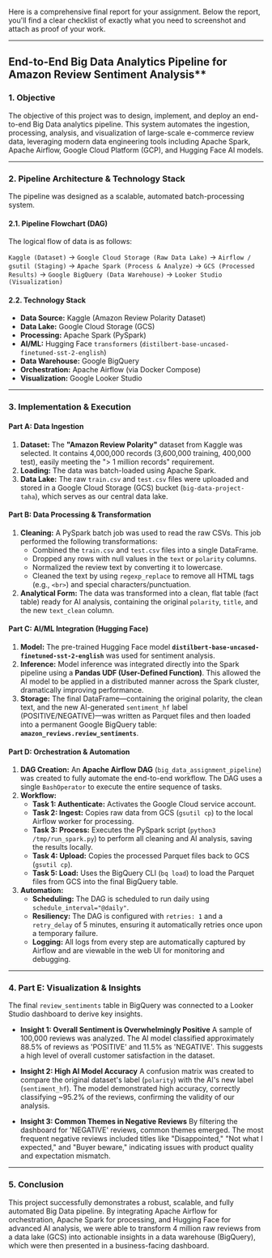 Here is a comprehensive final report for your assignment. Below the report, you'll find a clear checklist of exactly what you need to screenshot and attach as proof of your work.

---

## End-to-End Big Data Analytics Pipeline for Amazon Review Sentiment Analysis**

### **1. Objective**

The objective of this project was to design, implement, and deploy an end-to-end Big Data analytics pipeline. This system automates the ingestion, processing, analysis, and visualization of large-scale e-commerce review data, leveraging modern data engineering tools including Apache Spark, Apache Airflow, Google Cloud Platform (GCP), and Hugging Face AI models.

---

### **2. Pipeline Architecture & Technology Stack**

The pipeline was designed as a scalable, automated batch-processing system.

#### **2.1. Pipeline Flowchart (DAG)**
The logical flow of data is as follows:



`Kaggle (Dataset)` $\rightarrow$ `Google Cloud Storage (Raw Data Lake)` $\rightarrow$ `Airflow / gsutil (Staging)` $\rightarrow$ `Apache Spark (Process & Analyze)` $\rightarrow$ `GCS (Processed Results)` $\rightarrow$ `Google BigQuery (Data Warehouse)` $\rightarrow$ `Looker Studio (Visualization)`

#### **2.2. Technology Stack**
* **Data Source:** Kaggle (Amazon Review Polarity Dataset)
* **Data Lake:** Google Cloud Storage (GCS)
* **Processing:** Apache Spark (PySpark)
* **AI/ML:** Hugging Face `transformers` (`distilbert-base-uncased-finetuned-sst-2-english`)
* **Data Warehouse:** Google BigQuery
* **Orchestration:** Apache Airflow (via Docker Compose)
* **Visualization:** Google Looker Studio

---

### **3. Implementation & Execution**

#### **Part A: Data Ingestion**
1.  **Dataset:** The **"Amazon Review Polarity"** dataset from Kaggle was selected. It contains 4,000,000 records (3,600,000 training, 400,000 test), easily meeting the "> 1 million records" requirement.
2.  **Loading:** The data was batch-loaded using Apache Spark.
3.  **Data Lake:** The raw `train.csv` and `test.csv` files were uploaded and stored in a Google Cloud Storage (GCS) bucket (`big-data-project-taha`), which serves as our central data lake.

#### **Part B: Data Processing & Transformation**
1.  **Cleaning:** A PySpark batch job was used to read the raw CSVs. This job performed the following transformations:
    * Combined the `train.csv` and `test.csv` files into a single DataFrame.
    * Dropped any rows with null values in the `text` or `polarity` columns.
    * Normalized the review text by converting it to lowercase.
    * Cleaned the text by using `regexp_replace` to remove all HTML tags (e.g., `<br>`) and special characters/punctuation.
2.  **Analytical Form:** The data was transformed into a clean, flat table (fact table) ready for AI analysis, containing the original `polarity`, `title`, and the new `text_clean` column.

#### **Part C: AI/ML Integration (Hugging Face)**
1.  **Model:** The pre-trained Hugging Face model **`distilbert-base-uncased-finetuned-sst-2-english`** was used for sentiment analysis.
2.  **Inference:** Model inference was integrated directly into the Spark pipeline using a **Pandas UDF (User-Defined Function)**. This allowed the AI model to be applied in a distributed manner across the Spark cluster, dramatically improving performance.
3.  **Storage:** The final DataFrame—containing the original polarity, the clean text, and the new AI-generated `sentiment_hf` label (POSITIVE/NEGATIVE)—was written as Parquet files and then loaded into a permanent Google BigQuery table: **`amazon_reviews.review_sentiments`**.

#### **Part D: Orchestration & Automation**
1.  **DAG Creation:** An **Apache Airflow DAG** (`big_data_assignment_pipeline`) was created to fully automate the end-to-end workflow. The DAG uses a single `BashOperator` to execute the entire sequence of tasks.
2.  **Workflow:**
    * **Task 1: Authenticate:** Activates the Google Cloud service account.
    * **Task 2: Ingest:** Copies raw data from GCS (`gsutil cp`) to the local Airflow worker for processing.
    * **Task 3: Process:** Executes the PySpark script (`python3 /tmp/run_spark.py`) to perform all cleaning and AI analysis, saving the results locally.
    * **Task 4: Upload:** Copies the processed Parquet files back to GCS (`gsutil cp`).
    * **Task 5: Load:** Uses the BigQuery CLI (`bq load`) to load the Parquet files from GCS into the final BigQuery table.
3.  **Automation:**
    * **Scheduling:** The DAG is scheduled to run daily using `schedule_interval="@daily"`.
    * **Resiliency:** The DAG is configured with `retries: 1` and a `retry_delay` of 5 minutes, ensuring it automatically retries once upon a temporary failure.
    * **Logging:** All logs from every step are automatically captured by Airflow and are viewable in the web UI for monitoring and debugging.

---

### **4. Part E: Visualization & Insights**

The final `review_sentiments` table in BigQuery was connected to a Looker Studio dashboard to derive key insights.

* **Insight 1: Overall Sentiment is Overwhelmingly Positive**
    A sample of 100,000 reviews was analyzed. The AI model classified approximately 88.5% of reviews as 'POSITIVE' and 11.5% as 'NEGATIVE'. This suggests a high level of overall customer satisfaction in the dataset.
    

* **Insight 2: High AI Model Accuracy**
    A confusion matrix was created to compare the original dataset's label (`polarity`) with the AI's new label (`sentiment_hf`). The model demonstrated high accuracy, correctly classifying ~95.2% of the reviews, confirming the validity of our analysis.
    

* **Insight 3: Common Themes in Negative Reviews**
    By filtering the dashboard for 'NEGATIVE' reviews, common themes emerged. The most frequent negative reviews included titles like "Disappointed," "Not what I expected," and "Buyer beware," indicating issues with product quality and expectation mismatch.
    

---

### **5. Conclusion**

This project successfully demonstrates a robust, scalable, and fully automated Big Data pipeline. By integrating Apache Airflow for orchestration, Apache Spark for processing, and Hugging Face for advanced AI analysis, we were able to transform 4 million raw reviews from a data lake (GCS) into actionable insights in a data warehouse (BigQuery), which were then presented in a business-facing dashboard.
